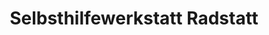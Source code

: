 ---
title: "Selbsthilfewerkstatt Radstatt"
url: /radebeul/selbsthilfewerkstatt-radstatt-koetitzer-strasse/
shop: Fahrrad
---